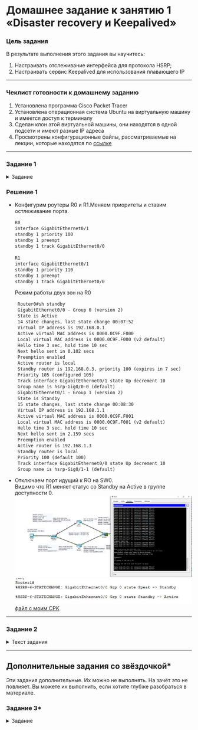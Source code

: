 # Домашнее задание к занятию 1 «Disaster recovery и Keepalived»

### Цель задания
В результате выполнения этого задания вы научитесь:
1. Настраивать отслеживание интерфейса для протокола HSRP;
2. Настраивать сервис Keepalived для использования плавающего IP

------

### Чеклист готовности к домашнему заданию

1. Установлена программа Cisco Packet Tracer
2. Установлена операционная система Ubuntu на виртуальную машину и имеется доступ к терминалу
3. Сделан клон этой виртуальной машины, они находятся в одной подсети и имеют разные IP адреса
4. Просмотрены конфигурационные файлы, рассматриваемые на лекции, которые находятся по [ссылке](1/)

------


### Задание 1
<details>
  <summary>Задание</summary>  
- Дана [схема](1/hsrp_advanced.pkt) для Cisco Packet Tracer, рассматриваемая в лекции.
- На данной схеме уже настроено отслеживание интерфейсов маршрутизаторов Gi0/1 (для нулевой группы)
- Необходимо аналогично настроить отслеживание состояния интерфейсов Gi0/0 (для первой группы).
- Для проверки корректности настройки, разорвите один из кабелей между одним из маршрутизаторов и Switch0 и запустите ping между PC0 и Server0.
- На проверку отправьте получившуюся схему в формате pkt и скриншот, где виден процесс настройки маршрутизатора.
 </details>
 
 ### Решение 1
 
 - Конфигурим роутеры R0 и R1.Меняем приоритеты и ставим остлеживание порта.
	```
	R0
	interface GigabitEthernet0/1
	standby 1 priority 100
	standby 1 preempt
	standby 1 track GigabitEthernet0/0

	R1
	interface GigabitEthernet0/1
	standby 1 priority 110
	standby 1 preempt
	standby 1 track GigabitEthernet0/0
	```
   Режим работы двух зон на R0
   ```
    Router0#sh standby 
	GigabitEthernet0/0 - Group 0 (version 2)
	State is Active
    14 state changes, last state change 00:07:52
	Virtual IP address is 192.168.0.1
	Active virtual MAC address is 0000.0C9F.F000
    Local virtual MAC address is 0000.0C9F.F000 (v2 default)
	Hello time 3 sec, hold time 10 sec
    Next hello sent in 0.102 secs
	Preemption enabled
	Active router is local
	Standby router is 192.168.0.3, priority 100 (expires in 7 sec)
	Priority 105 (configured 105)
    Track interface GigabitEthernet0/1 state Up decrement 10
	Group name is hsrp-Gig0/0-0 (default)
	GigabitEthernet0/1 - Group 1 (version 2)
	State is Standby
    15 state changes, last state change 00:08:30
	Virtual IP address is 192.168.1.1
	Active virtual MAC address is 0000.0C9F.F001
    Local virtual MAC address is 0000.0C9F.F001 (v2 default)
	Hello time 3 sec, hold time 10 sec
    Next hello sent in 2.159 secs
	Preemption enabled
	Active router is 192.168.1.3
	Standby router is local
	Priority 100 (default 100)
	Track interface GigabitEthernet0/0 state Up decrement 10
	Group name is hsrp-Gig0/1-1 (default)
   ```
- Отключаем порт идущий к RO на SW0.   
  Видимо что R1 меняет статус со Standby на Active в группе доступности 0.
  ![1](https://github.com/Pomidor20/notology/blob/15c945e85b6fc1dd3c33a93a97420ea6559f0ebe/Netology/Fault%20tolerance/HM-1/pic/1.JPG)  
  ![1.1](https://github.com/Pomidor20/notology/blob/15c945e85b6fc1dd3c33a93a97420ea6559f0ebe/Netology/Fault%20tolerance/HM-1/pic/1.1.JPG)  
  [файл c моим СPK](https://github.com/Pomidor20/notology/blob/bc2e58621c5cbd15ffc9c8e7d71057c56d97f3de/Netology/Fault%20tolerance/HM-1/files/hsrp-advanced.pkt)  

------


### Задание 2

<details>
  <summary>Текст задания</summary>

 - Запустите две виртуальные машины Linux, установите и настройте сервис Keepalived как в лекции, используя пример конфигурационного [файла](1/keepalived-simple.conf).
 - Настройте любой веб-сервер (например, nginx или simple python server) на двух виртуальных машинах
 - Напишите Bash-скрипт, который будет проверять доступность порта данного веб-сервера и существование файла index.html в root-директории данного веб-сервера.
 - Настройте Keepalived так, чтобы он запускал данный скрипт каждые 3 секунды и переносил виртуальный IP на другой сервер, если bash-скрипт завершался с кодом, отличным от нуля (то есть порт веб-сервера был недоступен или отсутствовал index.html). Используйте для этого секцию vrrp_script
 - На проверку отправьте получившейся bash-скрипт и конфигурационный файл keepalived, а также скриншот с демонстрацией переезда плавающего ip на другой сервер в случае недоступности порта или файла index.html
 </details>


------

## Дополнительные задания со звёздочкой*

Эти задания дополнительные. Их можно не выполнять. На зачёт это не повлияет. Вы можете их выполнить, если хотите глубже разобраться в материале.
 
### Задание 3*
<details>
  <summary>Задание</summary>  
- Изучите дополнительно возможность Keepalived, которая называется vrrp_track_file
- Напишите bash-скрипт, который будет менять приоритет внутри файла в зависимости от нагрузки на виртуальную машину (можно разместить данный скрипт в cron и запускать каждую минуту). Рассчитывать приоритет можно, например, на основании Load average.
- Настройте Keepalived на отслеживание данного файла.
- Нагрузите одну из виртуальных машин, которая находится в состоянии MASTER и имеет активный виртуальный IP и проверьте, чтобы через некоторое время она перешла в состояние SLAVE из-за высокой нагрузки и виртуальный IP переехал на другой, менее нагруженный сервер.
- Попробуйте выполнить настройку keepalived на третьем сервере и скорректировать при необходимости формулу так, чтобы плавающий ip адрес всегда был прикреплен к серверу, имеющему наименьшую нагрузку.
- На проверку отправьте получившийся bash-скрипт и конфигурационный файл keepalived, а также скриншоты логов keepalived с серверов при разных нагрузках
 </details>
